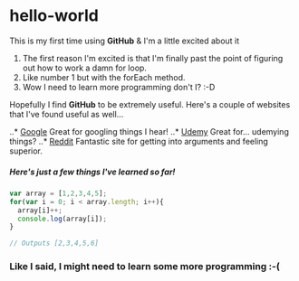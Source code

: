 # hello-world
This is my first time using **GitHub** & I'm a little excited about it

1. The first reason I'm excited is that I'm finally past the point of figuring out how to work a damn for loop.
2. Like number 1 but with the forEach method.
3. Wow I need to learn more programming don't I? :-D

Hopefully I find **GitHub** to be extremely useful. Here's a couple of websites that I've found useful as well...

..* [Google][1] Great for googling things I hear!
..* [Udemy][2] Great for... udemying things? 
..* [Reddit][3] Fantastic site for getting into arguments and feeling superior.

[1]: http://google.com
[2]: http://udemy.com
[3]: http://reddit.com


##### Here's just a few things I've learned so far!

```javascript
var array = [1,2,3,4,5];
for(var i = 0; i < array.length; i++){
  array[i]++;
  console.log(array[i]);
}

// Outputs [2,3,4,5,6]
```

### Like I said, I might need to learn some more programming :-(
